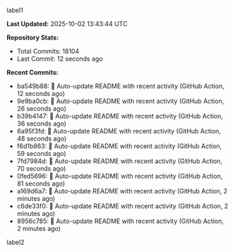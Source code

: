 
label1 
<!-- ACTIVITY_START -->
**Last Updated:** 2025-10-02 13:43:44 UTC

**Repository Stats:**
- Total Commits: 18104
- Last Commit: 12 seconds ago

**Recent Commits:**
- ba549b88: 🤖 Auto-update README with recent activity (GitHub Action, 12 seconds ago)
- 9e9ba0cb: 🤖 Auto-update README with recent activity (GitHub Action, 26 seconds ago)
- b39b4147: 🤖 Auto-update README with recent activity (GitHub Action, 36 seconds ago)
- 6a95f3fd: 🤖 Auto-update README with recent activity (GitHub Action, 48 seconds ago)
- f6d1b863: 🤖 Auto-update README with recent activity (GitHub Action, 59 seconds ago)
- 7fd7984d: 🤖 Auto-update README with recent activity (GitHub Action, 70 seconds ago)
- 0fed5696: 🤖 Auto-update README with recent activity (GitHub Action, 81 seconds ago)
- a169d6a7: 🤖 Auto-update README with recent activity (GitHub Action, 2 minutes ago)
- c6de33f0: 🤖 Auto-update README with recent activity (GitHub Action, 2 minutes ago)
- 8956c785: 🤖 Auto-update README with recent activity (GitHub Action, 2 minutes ago)
<!-- ACTIVITY_END -->

label2
